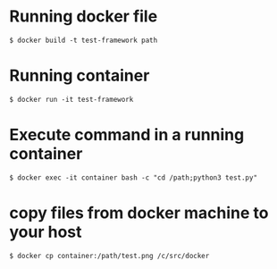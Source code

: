 # Running docker file
`$ docker build -t test-framework path`

# Running container
`$ docker run -it test-framework`

# Execute command in a running container
`$ docker exec -it container bash -c "cd /path;python3 test.py"`

# copy files from docker machine to your host
`$ docker cp container:/path/test.png /c/src/docker`
